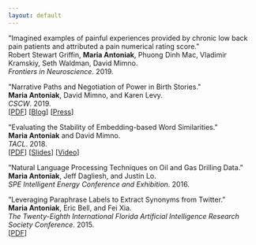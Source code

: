 ```yaml
---
layout: default
---
```


"Imagined examples of painful experiences provided by chronic low back pain patients and attributed a pain numerical rating score."  
Robert Stewart Griffin, **Maria Antoniak**, Phuong Dinh Mac, Vladimir Kramskiy, Seth Waldman, David Mimno.  
*Frontiers in Neuroscience*. 2019.  

"Narrative Paths and Negotiation of Power in Birth Stories."  
**Maria Antoniak**, David Mimno, and Karen Levy.  
*CSCW*. 2019.  
[[PDF](https://maria-antoniak.github.io/resources/2019_cscw_birth_stories.pdf)]  [[Blog](https://maria-antoniak.github.io/2019/11/04/computational-reading-birth-stories.html)] [[Press](http://news.cornell.edu/stories/2019/11/online-birth-stories-reveal-power-imbalances)]  

"Evaluating the Stability of Embedding-based Word Similarities."  
**Maria Antoniak** and David Mimno.  
*TACL*. 2018.  
[[PDF](https://maria-antoniak.github.io/resources/2018_evaluating_stability.pdf)] [[Slides](https://maria-antoniak.github.io/resources/2018_naacl_presentation_with_notes.pdf)] [[Video](https://vimeo.com/277670053)]  

”Natural Language Processing Techniques on Oil and Gas Drilling Data.”  
**Maria Antoniak**, Jeff Dagliesh, and Justin Lo.  
*SPE Intelligent Energy Conference and Exhibition*. 2016.  

”Leveraging Paraphrase Labels to Extract Synonyms from Twitter.”  
**Maria Antoniak**, Eric Bell, and Fei Xia.  
*The Twenty-Eighth International Florida Artificial Intelligence Research Society Conference*. 2015.  
[[PDF](https://maria-antoniak.github.io/resources/2015_leveraging_paraphrase.pdf)]  



<br>
